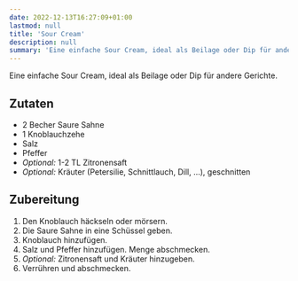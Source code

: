 ```yaml
---
date: 2022-12-13T16:27:09+01:00
lastmod: null
title: 'Sour Cream'
description: null
summary: 'Eine einfache Sour Cream, ideal als Beilage oder Dip für andere Gerichte.'
---
```


Eine einfache Sour Cream, ideal als Beilage oder Dip für andere Gerichte.

## Zutaten

- 2 Becher Saure Sahne
- 1 Knoblauchzehe
- Salz
- Pfeffer
- _Optional:_ 1-2 TL Zitronensaft
- _Optional:_ Kräuter (Petersilie, Schnittlauch, Dill, ...), geschnitten

## Zubereitung

1. Den Knoblauch häckseln oder mörsern.
2. Die Saure Sahne in eine Schüssel geben.
3. Knoblauch hinzufügen.
4. Salz und Pfeffer hinzufügen. Menge abschmecken.
5. _Optional:_ Zitronensaft und Kräuter hinzugeben.
6. Verrühren und abschmecken.
